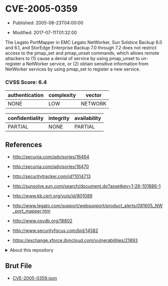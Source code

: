 # CVE-2005-0359

- Published: 2005-08-23T04:00:00

- Modified: 2017-07-11T01:32:00

The Legato PortMapper in EMC Legato NetWorker, Sun Solstice Backup 6.0 and 6.1, and StorEdge Enterprise Backup 7.0 through 7.2 does not restrict access to the pmap_set and pmap_unset commands, which allows remote attackers to (1) cause a denial of service by using pmap_unset to un-register a NetWorker service, or (2) obtain sensitive information from NetWorker services by using pmap_set to register a new service.

### CVSS Score: **6.4**

| authentication | complexity | vector |
| --- | --- | --- |
| NONE | LOW | NETWORK |

| confidentiality | integrity | availability |
| --- | --- | --- |
| PARTIAL | NONE | PARTIAL |

## References

* http://secunia.com/advisories/16464

* http://secunia.com/advisories/16470

* http://securitytracker.com/id?1014713

* http://sunsolve.sun.com/search/document.do?assetkey=1-26-101886-1

* http://www.kb.cert.org/vuls/id/801089

* http://www.legato.com/support/websupport/product_alerts/081605_NW_port_mapper.htm

* http://www.osvdb.org/18802

* http://www.securityfocus.com/bid/14582

* https://exchange.xforce.ibmcloud.com/vulnerabilities/21893

<details>
<summary>About this repository</summary> 

  This repository is part of the project [Live Hack CVE](https://github.com/Live-Hack-CVE). Main website can be found [www.live-hack.org](https://www.live-hack.org) 
  
  Made by [Sn0wAlice](https://github.com/Sn0wAlice) for the people that care about security and need to have a feed of the latest CVEs. Hope you enjoy it, don't forget to star the repo and follow me on [Twitter](https://twitter.com/Sn0wAlice) and [Github](https://github.com/Sn0wAlice). And that is my [personnal website](https://www.alice-snow.me/)

  - [Home Page](https://github.com/Live-Hack-CVE)
  - [Framework](https://github.com/Live-Hack-CVE/cve-framework)
  - [CVE database](https://github.com/Live-Hack-CVE/full_database)
  - [Changelog](https://github.com/Live-Hack-CVE/Changelog)
</details>

## Brut File

* [CVE-2005-0359.json](https://raw.githubusercontent.com/Live-Hack-CVE/full_database/main/cves/2005/CVE-2005-0359.json)

